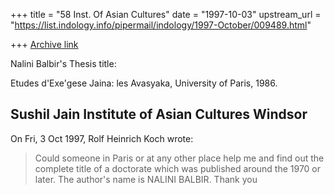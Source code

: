 +++
title = "58 Inst. Of Asian Cultures"
date = "1997-10-03"
upstream_url = "https://list.indology.info/pipermail/indology/1997-October/009489.html"

+++
[Archive link](https://list.indology.info/pipermail/indology/1997-October/009489.html)

Nalini Balbir's Thesis title:

Etudes d'Exe'gese Jaina: les Avasyaka, University of Paris, 1986.

Sushil Jain
Institute of Asian Cultures
Windsor
----------------------

On Fri, 3 Oct 1997, Rolf Heinrich Koch wrote:
>
> Could someone in Paris or at any other place help me and find out the complete
> title of a doctorate which was published around the 1970 or later. The
> author's name is NALINI BALBIR.
> Thank you
>



